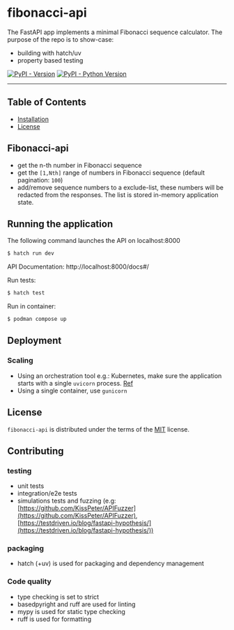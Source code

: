 # fibonacci-api
The FastAPI app implements a minimal Fibonacci sequence calculator. The purpose of the repo is to show-case:
- building with hatch/uv
- property based testing

[![PyPI - Version](https://img.shields.io/pypi/v/fibonacci-api.svg)](https://pypi.org/project/fibonacci-api)
[![PyPI - Python Version](https://img.shields.io/pypi/pyversions/fibonacci-api.svg)](https://pypi.org/project/fibonacci-api)

-----

## Table of Contents

- [Installation](#installation)
- [License](#license)

## Fibonacci-api
- get the n-th number in Fibonacci sequence
- get the `[1,Nth]` range of numbers in Fibonacci sequence (default pagination: `100`)
- add/remove sequence numbers to a exclude-list, these numbers will be redacted from the responses. The list is stored in-memory application state.

## Running the application

The following command launches the API on localhost:8000
```sh
$ hatch run dev 
```

API Documentation:
http://localhost:8000/docs#/

Run tests:

```sh
$ hatch test 
```

Run in container:
```sh
$ podman compose up 
```
## Deployment

### Scaling
- Using an orchestration tool e.g.: Kubernetes, make sure the application starts with a single `uvicorn` process. [Ref](https://fastapi.tiangolo.com/az/deployment/docker/#replication-number-of-processes)
- Using a single container, use `gunicorn`

## License

`fibonacci-api` is distributed under the terms of the [MIT](https://spdx.org/licenses/MIT.html) license.

## Contributing
### testing
- unit tests
- integration/e2e tests
- simulations tests and fuzzing (e.g: [https://github.com/KissPeter/APIFuzzer](https://github.com/KissPeter/APIFuzzer), [https://testdriven.io/blog/fastapi-hypothesis/](https://testdriven.io/blog/fastapi-hypothesis/))
### packaging
- hatch (+uv) is used for packaging and dependency management
### Code quality
- type checking is set to strict
- basedpyright and ruff are used for linting
- mypy is used for static type checking
- ruff is used for formatting

